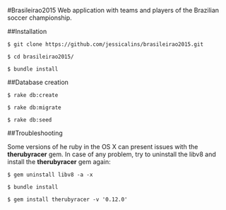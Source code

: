#Brasileirao2015
Web application with teams and players of the Brazilian soccer championship.

##Installation
```
$ git clone https://github.com/jessicalins/brasileirao2015.git

$ cd brasileirao2015/

$ bundle install
```
##Database creation
```
$ rake db:create

$ rake db:migrate

$ rake db:seed
```
##Troubleshooting

Some versions of he ruby in the OS X can present issues with the **therubyracer** gem. In case of any problem, try to uninstall the libv8 and install the **therubyracer** gem again:
```
$ gem uninstall libv8 -a -x

$ bundle install

$ gem install therubyracer -v '0.12.0'
```
